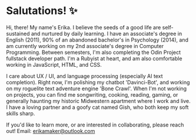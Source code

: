
# Salutations! ✨

Hi, there! My name's Erika.  I believe the seeds of a good life are self-sustained and nurtured by daily learning. I have an associate's degree in English (2011), 90% of an abandoned bachelor's in Psychology (2014), and am currently working on my 2nd associate's degree in Computer Programming. Between semesters, I'm also completing the Odin Project fullstack developer path. I'm a Rubyist at heart, and am also comfortable working in JavaScript, HTML, and CSS.

I care about UX / UI, and language processing (especially AI text completion). Right now, I'm polishing my chatbot 'Davinci-Bot', and working on my roguelite text adventure engine 'Bone Crawl'. When I'm not working on projects, you can find me songwriting, cooking, reading, gaming, or generally haunting my historic Midwestern apartment where I work and live. I have a loving partner and a goofy cat named Gish, who both keep my soft skills sharp. 

If you'd like to learn more, or are interested in collaborating, please reach out! 
Email: erikamaker@outlook.com
